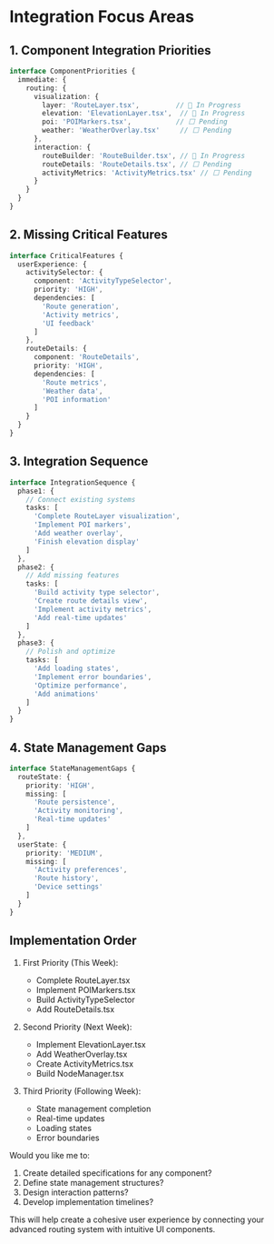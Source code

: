 # Integration Focus Areas

## 1. Component Integration Priorities
```typescript
interface ComponentPriorities {
  immediate: {
    routing: {
      visualization: {
        layer: 'RouteLayer.tsx',         // 🚧 In Progress
        elevation: 'ElevationLayer.tsx',  // 🚧 In Progress
        poi: 'POIMarkers.tsx',           // ⬜ Pending
        weather: 'WeatherOverlay.tsx'     // ⬜ Pending
      },
      interaction: {
        routeBuilder: 'RouteBuilder.tsx', // 🚧 In Progress
        routeDetails: 'RouteDetails.tsx', // ⬜ Pending
        activityMetrics: 'ActivityMetrics.tsx' // ⬜ Pending
      }
    }
  }
}
```

## 2. Missing Critical Features
```typescript
interface CriticalFeatures {
  userExperience: {
    activitySelector: {
      component: 'ActivityTypeSelector',
      priority: 'HIGH',
      dependencies: [
        'Route generation',
        'Activity metrics',
        'UI feedback'
      ]
    },
    routeDetails: {
      component: 'RouteDetails',
      priority: 'HIGH',
      dependencies: [
        'Route metrics',
        'Weather data',
        'POI information'
      ]
    }
  }
}
```

## 3. Integration Sequence
```typescript
interface IntegrationSequence {
  phase1: {
    // Connect existing systems
    tasks: [
      'Complete RouteLayer visualization',
      'Implement POI markers',
      'Add weather overlay',
      'Finish elevation display'
    ]
  },
  phase2: {
    // Add missing features
    tasks: [
      'Build activity type selector',
      'Create route details view',
      'Implement activity metrics',
      'Add real-time updates'
    ]
  },
  phase3: {
    // Polish and optimize
    tasks: [
      'Add loading states',
      'Implement error boundaries',
      'Optimize performance',
      'Add animations'
    ]
  }
}
```

## 4. State Management Gaps
```typescript
interface StateManagementGaps {
  routeState: {
    priority: 'HIGH',
    missing: [
      'Route persistence',
      'Activity monitoring',
      'Real-time updates'
    ]
  },
  userState: {
    priority: 'MEDIUM',
    missing: [
      'Activity preferences',
      'Route history',
      'Device settings'
    ]
  }
}
```

## Implementation Order

1. First Priority (This Week):
   - Complete RouteLayer.tsx
   - Implement POIMarkers.tsx
   - Build ActivityTypeSelector
   - Add RouteDetails.tsx

2. Second Priority (Next Week):
   - Implement ElevationLayer.tsx
   - Add WeatherOverlay.tsx
   - Create ActivityMetrics.tsx
   - Build NodeManager.tsx

3. Third Priority (Following Week):
   - State management completion
   - Real-time updates
   - Loading states
   - Error boundaries

Would you like me to:
1. Create detailed specifications for any component?
2. Define state management structures?
3. Design interaction patterns?
4. Develop implementation timelines?

This will help create a cohesive user experience by connecting your advanced routing system with intuitive UI components.
